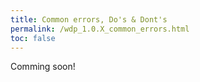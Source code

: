 ```yaml
---
title: Common errors, Do's & Dont's
permalink: /wdp_1.0.X_common_errors.html
toc: false
---
```


Comming soon!
